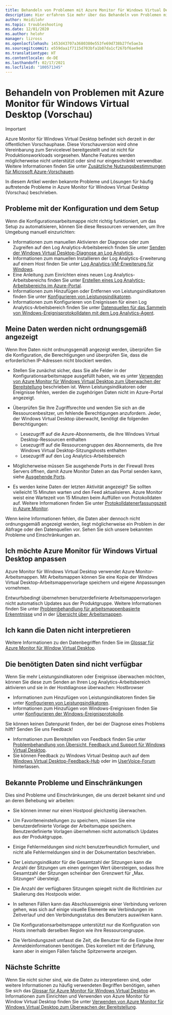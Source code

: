 ```yaml
---
title: Behandeln von Problemen mit Azure Monitor für Windows Virtual Desktop (Vorschau)
description: Hier erfahren Sie mehr über das Behandeln von Problemen mit Azure Monitor für Windows Virtual Desktop.
author: Heidilohr
ms.topic: troubleshooting
ms.date: 12/01/2020
ms.author: helohr
manager: lizross
ms.openlocfilehash: 1453d43707a3680380e553fe69d738b27fe5ae3a
ms.sourcegitcommit: e559daa1f7115d703bfa1b87da1cf267bf6ae9e8
ms.translationtype: HT
ms.contentlocale: de-DE
ms.lasthandoff: 02/17/2021
ms.locfileid: "100571345"
---
```

# <a name="troubleshoot-azure-monitor-for-windows-virtual-desktop-preview"></a>Behandeln von Problemen mit Azure Monitor für Windows Virtual Desktop (Vorschau)

>[!IMPORTANT]
>Azure Monitor für Windows Virtual Desktop befindet sich derzeit in der öffentlichen Vorschauphase. Diese Vorschauversion wird ohne Vereinbarung zum Servicelevel bereitgestellt und ist nicht für Produktionsworkloads vorgesehen. Manche Features werden möglicherweise nicht unterstützt oder sind nur eingeschränkt verwendbar. Weitere Informationen finden Sie unter [Zusätzliche Nutzungsbestimmungen für Microsoft Azure-Vorschauen](https://azure.microsoft.com/support/legal/preview-supplemental-terms/).

In diesem Artikel werden bekannte Probleme und Lösungen für häufig auftretende Probleme in Azure Monitor für Windows Virtual Desktop (Vorschau) beschrieben.

## <a name="issues-with-configuration-and-setup"></a>Probleme mit der Konfiguration und dem Setup

Wenn die Konfigurationsarbeitsmappe nicht richtig funktioniert, um das Setup zu automatisieren, können Sie diese Ressourcen verwenden, um Ihre Umgebung manuell einzurichten:

- Informationen zum manuellen Aktivieren der Diagnose oder zum Zugreifen auf den Log Analytics-Arbeitsbereich finden Sie unter [Senden der Windows Virtual Desktop-Diagnose an Log Analytics](diagnostics-log-analytics.md).
- Informationen zum manuellen Installieren der Log Analytics-Erweiterung auf einem Host finden Sie unter [Log Analytics-VM-Erweiterung für Windows](../virtual-machines/extensions/oms-windows.md).
- Eine Anleitung zum Einrichten eines neuen Log Analytics-Arbeitsbereichs finden Sie unter [Erstellen eines Log Analytics-Arbeitsbereichs im Azure-Portal](../azure-monitor/logs/quick-create-workspace.md).
- Informationen zum Hinzufügen oder Entfernen von Leistungsindikatoren finden Sie unter [Konfigurieren von Leistungsindikatoren](../azure-monitor/agents/data-sources-performance-counters.md).
- Informationen zum Konfigurieren von Ereignissen für einen Log Analytics-Arbeitsbereich finden Sie unter [Datenquellen für das Sammeln von Windows-Ereignisprotokolldaten mit dem Log Analytics-Agent](../azure-monitor/agents/data-sources-windows-events.md).

## <a name="my-data-isnt-displaying-properly"></a>Meine Daten werden nicht ordnungsgemäß angezeigt

Wenn Ihre Daten nicht ordnungsgemäß angezeigt werden, überprüfen Sie die Konfiguration, die Berechtigungen und überprüfen Sie, dass die erforderlichen IP-Adressen nicht blockiert werden. 

- Stellen Sie zunächst sicher, dass Sie alle Felder in der Konfigurationsarbeitsmappe ausgefüllt haben, wie es unter [Verwenden von Azure Monitor für Windows Virtual Desktop zum Überwachen der Bereitstellung](azure-monitor.md) beschrieben ist. Wenn Leistungsindikatoren oder Ereignisse fehlen, werden die zugehörigen Daten nicht im Azure-Portal angezeigt.

- Überprüfen Sie Ihre Zugriffsrechte und wenden Sie sich an die Ressourcenbesitzer, um fehlende Berechtigungen anzufordern. Jeder, der Windows Virtual Desktop überwacht, benötigt die folgenden Berechtigungen:

    - Lesezugriff auf die Azure-Abonnements, die Ihre Windows Virtual Desktop-Ressourcen enthalten
    - Lesezugriff auf die Ressourcengruppen des Abonnements, die Ihre Windows Virtual Desktop-Sitzungshosts enthalten 
    - Lesezugriff auf den Log Analytics-Arbeitsbereich

- Möglicherweise müssen Sie ausgehende Ports in der Firewall Ihres Servers öffnen, damit Azure Monitor Daten an das Portal senden kann, siehe [Ausgehende Ports](https://docs.microsoft.com/azure/azure-monitor/app/ip-addresses). 

- Es werden keine Daten der letzten Aktivität angezeigt? Sie sollten vielleicht 15 Minuten warten und den Feed aktualisieren. Azure Monitor weist eine Wartezeit von 15 Minuten beim Auffüllen von Protokolldaten auf. Weitere Informationen finden Sie unter [Protokolldatenerfassungszeit in Azure Monitor](../azure-monitor/logs/data-ingestion-time.md).

Wenn keine Informationen fehlen, die Daten aber dennoch nicht ordnungsgemäß angezeigt werden, liegt möglicherweise ein Problem in der Abfrage oder den Datenquellen vor. Sehen Sie sich unsere bekannten Probleme und Einschränkungen an. 

## <a name="i-want-to-customize-azure-monitor-for-windows-virtual-desktop"></a>Ich möchte Azure Monitor für Windows Virtual Desktop anpassen

Azure Monitor für Windows Virtual Desktop verwendet Azure Monitor-Arbeitsmappen. Mit Arbeitsmappen können Sie eine Kopie der Windows Virtual Desktop-Arbeitsmappenvorlage speichern und eigene Anpassungen vornehmen.

Entwurfsbedingt übernehmen benutzerdefinierte Arbeitsmappenvorlagen nicht automatisch Updates aus der Produktgruppe. Weitere Informationen finden Sie unter [Problembehandlung für arbeitsmappenbasierte Erkenntnisse](../azure-monitor/insights/troubleshoot-workbooks.md) und in der [Übersicht über Arbeitsmappen](../azure-monitor/visualize/workbooks-overview.md).

## <a name="i-cant-interpret-the-data"></a>Ich kann die Daten nicht interpretieren

Weitere Informationen zu den Datenbegriffen finden Sie im [Glossar für Azure Monitor für Window Virtual Desktop](azure-monitor-glossary.md).

## <a name="the-data-i-need-isnt-available"></a>Die benötigten Daten sind nicht verfügbar

Wenn Sie mehr Leistungsindikatoren oder Ereignisse überwachen möchten, können Sie diese zum Senden an Ihren Log Analytics-Arbeitsbereich aktivieren und sie in der Hostdiagnose überwachen: Hostbrowser 

- Informationen zum Hinzufügen von Leistungsindikatoren finden Sie unter [Konfigurieren von Leistungsindikatoren](https://docs.microsoft.com/azure/azure-monitor/platform/data-sources-performance-counters#configuring-performance-counters).
- Informationen zum Hinzufügen von Windows-Ereignissen finden Sie unter [Konfigurieren der Windows-Ereignisprotokolle](https://docs.microsoft.com/azure/azure-monitor/platform/data-sources-windows-events#configuring-windows-event-logs).

Sie können keinen Datenpunkt finden, der bei der Diagnose eines Problems hilft? Senden Sie uns Feedback!

- Informationen zum Bereitstellen von Feedback finden Sie unter [Problembehandlung von Übersicht, Feedback und Support für Windows Virtual Desktop](troubleshoot-set-up-overview.md).
- Sie können Feedback zu Windows Virtual Desktop auch auf dem [Windows Virtual Desktop-Feedback-Hub](https://support.microsoft.com/help/4021566/windows-10-send-feedback-to-microsoft-with-feedback-hub-app) oder im [UserVoice-Forum](https://windowsvirtualdesktop.uservoice.com/forums/921118-general) hinterlassen.

## <a name="known-issues-and-limitations"></a>Bekannte Probleme und Einschränkungen

Dies sind Probleme und Einschränkungen, die uns derzeit bekannt sind und an deren Behebung wir arbeiten:

- Sie können immer nur einen Hostpool gleichzeitig überwachen. 

- Um Favoriteneinstellungen zu speichern, müssen Sie eine benutzerdefinierte Vorlage der Arbeitsmappe speichern. Benutzerdefinierte Vorlagen übernehmen nicht automatisch Updates aus der Produktgruppe.

- Einige Fehlermeldungen sind nicht benutzerfreundlich formuliert, und nicht alle Fehlermeldungen sind in der Dokumentation beschrieben.

- Der Leistungsindikator für die Gesamtzahl der Sitzungen kann die Anzahl der Sitzungen um einen geringen Wert übersteigen, sodass Ihre Gesamtzahl der Sitzungen scheinbar den Grenzwert für „Max. Sitzungen“ übersteigt.

- Die Anzahl der verfügbaren Sitzungen spiegelt nicht die Richtlinien zur Skalierung des Hostpools wider. 
    
- In seltenen Fällen kann das Abschlussereignis einer Verbindung verloren gehen, was sich auf einige visuelle Elemente wie Verbindungen im Zeitverlauf und den Verbindungsstatus des Benutzers auswirken kann.  
    
- Die Konfigurationsarbeitsmappe unterstützt nur die Konfiguration von Hosts innerhalb derselben Region wie ihre Ressourcengruppe. 

- Die Verbindungszeit umfasst die Zeit, die Benutzer für die Eingabe ihrer Anmeldeinformationen benötigen. Dies korreliert mit der Erfahrung, kann aber in einigen Fällen falsche Spitzenwerte anzeigen. 
    

## <a name="next-steps"></a>Nächste Schritte

Wenn Sie nicht sicher sind, wie die Daten zu interpretieren sind, oder weitere Informationen zu häufig verwendeten Begriffen benötigen, sehen Sie sich das [Glossar für Azure Monitor für Windows Virtual Desktop](azure-monitor-glossary.md) an. Informationen zum Einrichten und Verwenden von Azure Monitor für Window Virtual Desktop finden Sie unter [Verwenden von Azure Monitor für Windows Virtual Desktop zum Überwachen der Bereitstellung](azure-monitor.md).